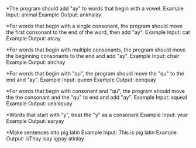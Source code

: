 *The program should add "ay" to words that begin with a vowel.
  Example Input: animal
  Example Output: animalay

*For words that begin with a single consonant, the program should move the first consonant to the end of the word, then add "ay".
  Example Input: cat
  Example Output: atcay

*For words that begin with multiple consonants, the program should move the beginning consonants to the end and add "ay".
  Example Input: chair
  Example Output: airchay

*For words that begin with "qu", the program should move the "qu" to the end and "ay".
  Example Input: queen
  Example Output: eenquay

*For words that begin with consonant and "qu", the program should move the the consonant and the "qu" to end and add "ay".
  Example Input: squeal
  Example Output: uealsquay

*Words that start with "y", treat the "y" as a consonant
  Example Input: year
  Example Output: earyay

*Make sentences into pig latin
  Example Input: This is pig latin
  Example Output: isThay isay igpay atinlay.
